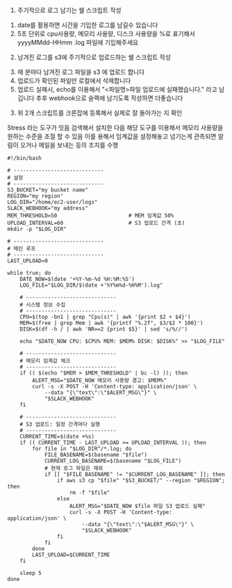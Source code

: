 1. 주기적으로 로그 남기는 쉘 스크립트 작성 
 1) date를 활용하면 시간을 기입한 로그를 남길수 있습니다
 2) 5초 단위로 cpu사용량, 메모리 사용량, 디스크 사용량을 %로 표기해서 
    yyyyMMdd-HHmm .log 파일에 기입해주세요
2. 남겨진 로그를 s3에 주기적으로 업로드하는 쉘 스크립트 작성
 3) 매 분마다 남겨진 로그 파일을 s3 에 업로드 합니다
 4) 업로드가 확인된 파일만 로컬에서 삭제합니다
 5) 업로드 실패시, echo를 이용해서 "<파일명>파일 업로드에 실패했습니다."
 라고 남깁니다 추후 webhook으로 슬랙에 남기도록 작성하면 더좋습니다

 3. 위 2개 스크립트를 크론잡에 등록해서 실제로 잘 돌아가는 지 확인 


 Stress 라는 도구가 잇음
 검색해서 설치한 다음 해당 도구를 이용해서 메모리 사용량을 원하는 수준을 조절 할 수 있음 
 이를 용해서 임계값을 설정해놓고 넘기는게 관측되면 알림이 오거나 메일을 보내는 등의 조치를 수행 

```
#!/bin/bash

# -----------------------------
# 설정
# -----------------------------
S3_BUCKET="my bucket name"
REGION="my region"
LOG_DIR="/home/ec2-user/logs"
SLACK_WEBHOOK="my address"
MEM_THRESHOLD=50                       # MEM 임계값 50%
UPLOAD_INTERVAL=60                     # S3 업로드 간격 (초)
mkdir -p "$LOG_DIR"

# -----------------------------
# 메인 루프
# -----------------------------
LAST_UPLOAD=0

while true; do
    DATE_NOW=$(date '+%Y-%m-%d %H:%M:%S')
    LOG_FILE="$LOG_DIR/$(date +'%Y%m%d-%H%M').log"

    # -----------------------------
    # 시스템 정보 수집
    # -----------------------------
    CPU=$(top -bn1 | grep "Cpu(s)" | awk '{print $2 + $4}')
    MEM=$(free | grep Mem | awk '{printf "%.2f", $3/$2 * 100}')
    DISK=$(df -h / | awk 'NR==2 {print $5}' | sed 's/%//')

    echo "$DATE_NOW CPU: $CPU% MEM: $MEM% DISK: $DISK%" >> "$LOG_FILE"

    # -----------------------------
    # 메모리 임계값 체크
    # -----------------------------
    if (( $(echo "$MEM > $MEM_THRESHOLD" | bc -l) )); then
        ALERT_MSG="$DATE_NOW 메모리 사용량 경고: $MEM%"
        curl -s -X POST -H 'Content-type: application/json' \
            --data "{\"text\":\"$ALERT_MSG\"}" \
            "$SLACK_WEBHOOK"
    fi

    # -----------------------------
    # S3 업로드: 일정 간격마다 실행
    # -----------------------------
    CURRENT_TIME=$(date +%s)
    if (( CURRENT_TIME - LAST_UPLOAD >= UPLOAD_INTERVAL )); then
        for file in "$LOG_DIR"/*.log; do
            FILE_BASENAME=$(basename "$file")
            CURRENT_LOG_BASENAME=$(basename "$LOG_FILE")
            # 현재 로그 파일은 제외
            if [[ "$FILE_BASENAME" != "$CURRENT_LOG_BASENAME" ]]; then
                if aws s3 cp "$file" "$S3_BUCKET/" --region "$REGION"; then
                    rm -f "$file"
                else
                    ALERT_MSG="$DATE_NOW $file 파일 S3 업로드 실패"
                    curl -s -X POST -H 'Content-type: application/json' \
                        --data "{\"text\":\"$ALERT_MSG\"}" \
                        "$SLACK_WEBHOOK"
                fi
            fi
        done
        LAST_UPLOAD=$CURRENT_TIME
    fi

    sleep 5
done
```